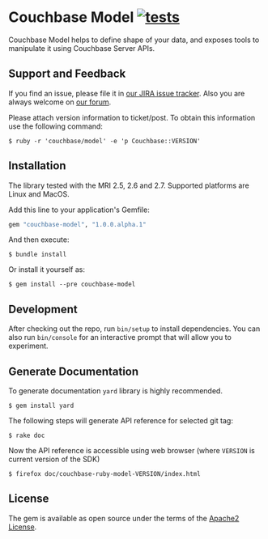 # Couchbase Model [![tests](https://github.com/couchbase/couchbase-ruby-model/workflows/tests/badge.svg)](https://github.com/couchbase/couchbase-ruby-model/actions?query=workflow%3Atests)

Couchbase Model helps to define shape of your data, and exposes tools to manipulate it using Couchbase Server APIs.

## Support and Feedback

If you find an issue, please file it in [our JIRA issue tracker](https://couchbase.com/issues/browse/RCBC).
Also you are always welcome on [our forum](https://forums.couchbase.com/c/ruby-sdk).

Please attach version information to ticket/post. To obtain this information use the following command:

    $ ruby -r 'couchbase/model' -e 'p Couchbase::VERSION'

## Installation

The library tested with the MRI 2.5, 2.6 and 2.7. Supported platforms are Linux and MacOS.

Add this line to your application's Gemfile:

```ruby
gem "couchbase-model", "1.0.0.alpha.1"
```

And then execute:

    $ bundle install

Or install it yourself as:

    $ gem install --pre couchbase-model

## Development

After checking out the repo, run `bin/setup` to install dependencies. You can also run `bin/console` for an interactive
prompt that will allow you to experiment.

## Generate Documentation

To generate documentation `yard` library is highly recommended.

    $ gem install yard

The following steps will generate API reference for selected git tag:

    $ rake doc

Now the API reference is accessible using web browser (where `VERSION` is current version of the SDK)

    $ firefox doc/couchbase-ruby-model-VERSION/index.html

## License

The gem is available as open source under the terms of the [Apache2 License](https://opensource.org/licenses/Apache-2.0).

